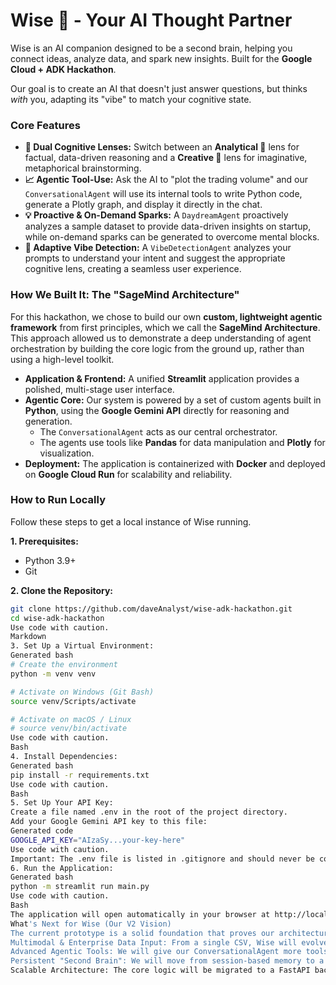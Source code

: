 # Wise 🦉 - Your AI Thought Partner

Wise is an AI companion designed to be a second brain, helping you connect ideas, analyze data, and spark new insights. Built for the **Google Cloud + ADK Hackathon**.

Our goal is to create an AI that doesn't just answer questions, but thinks *with* you, adapting its "vibe" to match your cognitive state.

### Core Features

*   **🧠 Dual Cognitive Lenses:** Switch between an **Analytical 🔬** lens for factual, data-driven reasoning and a **Creative 🎨** lens for imaginative, metaphorical brainstorming.
*   **📈 Agentic Tool-Use:** Ask the AI to "plot the trading volume" and our `ConversationalAgent` will use its internal tools to write Python code, generate a Plotly graph, and display it directly in the chat.
*   **💡 Proactive & On-Demand Sparks:** A `DaydreamAgent` proactively analyzes a sample dataset to provide data-driven insights on startup, while on-demand sparks can be generated to overcome mental blocks.
*   **🤖 Adaptive Vibe Detection:** A `VibeDetectionAgent` analyzes your prompts to understand your intent and suggest the appropriate cognitive lens, creating a seamless user experience.

### How We Built It: The "SageMind Architecture"

For this hackathon, we chose to build our own **custom, lightweight agentic framework** from first principles, which we call the **SageMind Architecture**. This approach allowed us to demonstrate a deep understanding of agent orchestration by building the core logic from the ground up, rather than using a high-level toolkit.

*   **Application & Frontend:** A unified **Streamlit** application provides a polished, multi-stage user interface.
*   **Agentic Core:** Our system is powered by a set of custom agents built in **Python**, using the **Google Gemini API** directly for reasoning and generation.
    *   The `ConversationalAgent` acts as our central orchestrator.
    *   The agents use tools like **Pandas** for data manipulation and **Plotly** for visualization.
*   **Deployment:** The application is containerized with **Docker** and deployed on **Google Cloud Run** for scalability and reliability.

### How to Run Locally

Follow these steps to get a local instance of Wise running.

**1. Prerequisites:**
*   Python 3.9+
*   Git

**2. Clone the Repository:**
```bash
git clone https://github.com/daveAnalyst/wise-adk-hackathon.git
cd wise-adk-hackathon
Use code with caution.
Markdown
3. Set Up a Virtual Environment:
Generated bash
# Create the environment
python -m venv venv

# Activate on Windows (Git Bash)
source venv/Scripts/activate

# Activate on macOS / Linux
# source venv/bin/activate
Use code with caution.
Bash
4. Install Dependencies:
Generated bash
pip install -r requirements.txt
Use code with caution.
Bash
5. Set Up Your API Key:
Create a file named .env in the root of the project directory.
Add your Google Gemini API key to this file:
Generated code
GOOGLE_API_KEY="AIzaSy...your-key-here"
Use code with caution.
Important: The .env file is listed in .gitignore and should never be committed to version control.
6. Run the Application:
Generated bash
python -m streamlit run main.py
Use code with caution.
Bash
The application will open automatically in your browser at http://localhost:8501.
What's Next for Wise (Our V2 Vision)
The current prototype is a solid foundation that proves our architectural concept. Our vision is to evolve Wise into a true operating system for thought.
Multimodal & Enterprise Data Input: From a single CSV, Wise will evolve to connect to any data source. This includes connecting directly to enterprise data warehouses like Google BigQuery, allowing users to upload their own custom datasets, and embracing multimodality by giving Wise the ability to analyze and reason from images and documents.
Advanced Agentic Tools: We will give our ConversationalAgent more tools, starting with a live web search for real-time information and a Wolfram Alpha-powered calculator for guaranteed mathematical accuracy.
Persistent "Second Brain": We will move from session-based memory to a real database (like Firestore or a Vector DB) to create a true 'second brain' that learns and builds a knowledge graph of a user's ideas over time.
Scalable Architecture: The core logic will be migrated to a FastAPI backend to handle more complex, asynchronous agentic workflows at enterprise scale.

